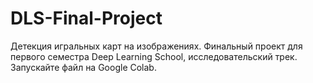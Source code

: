 ﻿# DLS-Final-Project
Детекция игральных карт на изображениях. Финальный проект для первого семестра Deep Learning School, исследовательский трек. Запускайте файл на Google Colab.
